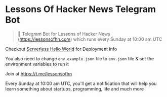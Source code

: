 # Lessons Of Hacker News Telegram Bot

> 🤖 Telegram Bot for Lessons of Hacker News (https://lessonsofhn.com) which runs every Sunday at 10:00 am UTC

Checkout [Serverless Hello World](https://github.com/deadcoder0904/serverless-hello-world) for Deployment Info

You also need to change `env.example.json` file to `env.json` file & set the environment variables to run it

Join at https://t.me/lessonsofhn

Every Sunday at 10:00 am UTC, you'll get a notification that will help you learn something about startups, programming, life and much more
